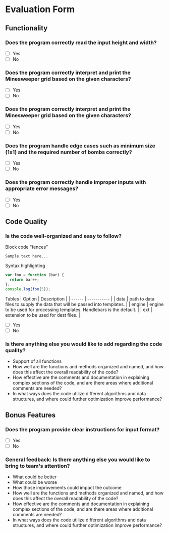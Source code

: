 # Evaluation Form

## Functionality

### Does the program correctly read the input height and width?
- [ ] Yes
- [ ] No

### Does the program correctly interpret and print the Minesweeper grid based on the given characters?
- [ ] Yes
- [ ] No

### Does the program correctly interpret and print the Minesweeper grid based on the given characters?
- [ ] Yes
- [ ] No

### Does the program handle edge cases such as minimum size (1x1) and the required number of bombs correctly?
- [ ] Yes
- [ ] No

### Does the program correctly handle improper inputs with appropriate error messages?
- [ ] Yes
- [ ] No

## Code Quality

### Is the code well-organized and easy to follow?
Block code "fences"
```
Sample text here...
```
Syntax highlighting
``` js
var foo = function (bar) {
  return bar++;
};
console.log(foo(5));
```
Tables
| Option | Description |
| ------ | ----------- |
| data   | path to data files to supply the data that will be passed into templates. |
| engine | engine to be used for processing templates. Handlebars is the default. |
| ext    | extension to be used for dest files. |
- [ ] Yes
- [ ] No

### Is there anything else you would like to add regarding the code quality?
- Support of all functions
- How well are the functions and methods organized and named, and how does this affect the overall readability of the code?
- How effective are the comments and documentation in explaining complex sections of the code, and are there areas where additional comments are needed?
- In what ways does the code utilize different algorithms and data structures, and where could further optimization improve performance?

## Bonus Features

### Does the program provide clear instructions for input format?
- [ ] Yes
- [ ] No

### General feedback: Is there anything else you would like to bring to team's attention?
- What could be better
- What could be worse
- How those improvements could impact the outcome
- How well are the functions and methods organized and named, and how does this affect the overall readability of the code?
- How effective are the comments and documentation in explaining complex sections of the code, and are there areas where additional comments are needed?
- In what ways does the code utilize different algorithms and data structures, and where could further optimization improve performance?
